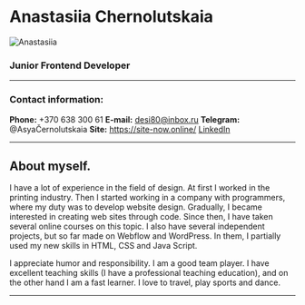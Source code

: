 # Anastasiia Chernolutskaia 
![Anastasiia](https://avatars.githubusercontent.com/u/105224880?v=4 "Anastasiia")

### Junior Frontend Developer 
***
### Contact information:
**Phone:**  +370 638 300 61
**E-mail:** desi80@inbox.ru
**Telegram:** @AsyaČernolutskaia
**Site:** https://site-now.online/
[LinkedIn](https://www.linkedin.com/in/anastasiia-chernolutskaia/)

***
## About myself.

I have a lot of experience in the field of design.
At first I worked in the printing industry.
Then I started working in a company with programmers, where my duty was to develop website design.
Gradually, I became interested in creating web sites through code.
Since then, I have taken several online courses on this topic.
I also have several independent projects, but so far made on Webflow and WordPress.
In them, I partially used my new skills in HTML, CSS and Java Script.

I appreciate humor and responsibility.
I am a good team player.
I have excellent teaching skills (I have a professional teaching education), and on the other hand I am a fast learner.
I love to travel, play sports and dance.
***

